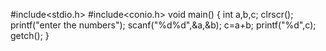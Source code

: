 #include<stdio.h>
#include<conio.h>
void main()
{
int a,b,c;
clrscr();
printf("enter the numbers");
scanf("%d%d",&a,&b);
c=a+b;
printf("%d",c);
getch();
}
